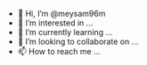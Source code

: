 - 👋 Hi, I’m @meysam96m
- 👀 I’m interested in ...
- 🌱 I’m currently learning ...
- 💞️ I’m looking to collaborate on ...
- 📫 How to reach me ...

<!---
meysam96m/meysam96m is a ✨ special ✨ repository because its `README.md` (this file) appears on your GitHub profile.
You can click the Preview link to take a look at your changes.
--->
